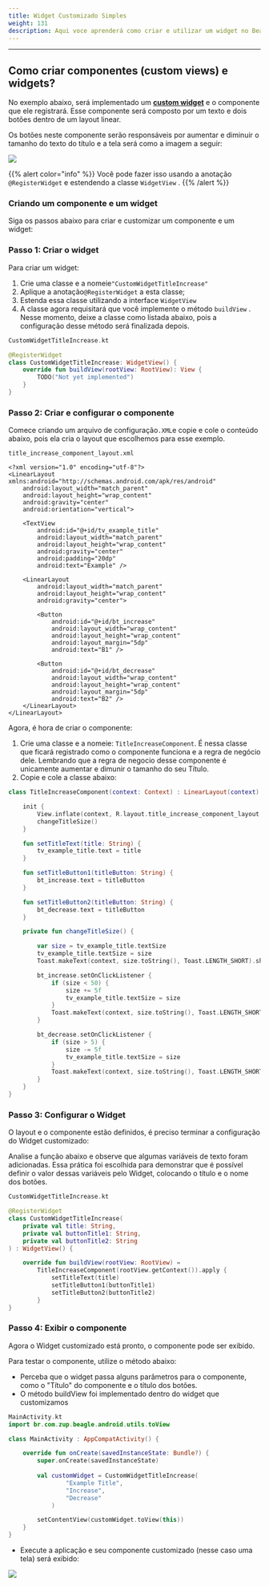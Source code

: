 ```yaml
---
title: Widget Customizado Simples
weight: 131
description: Aqui voce aprenderá como criar e utilizar um widget no Beagle
---
```


---

## Como criar componentes \(custom views\) e widgets?

No exemplo abaixo, será implementado um [**custom widget**](/pt/recursos/customização/beagle-para-android/widgets-customizados) e o componente que ele registrará. Esse componente será composto por um texto e dois botões dentro de um layout linear. 

Os botões neste componente serão responsáveis ​​por aumentar e diminuir o tamanho do texto do título e a tela será como a imagem a seguir:

![](/image%20%2883%29.png)

{{% alert color="info" %}}
Você pode fazer isso usando a anotação `@RegisterWidget` e estendendo a classe `WidgetView` .
{{% /alert %}}

### Criando um componente e um widget

Siga os passos abaixo para criar e customizar um componente e um widget: 

### Passo 1: Criar o widget

Para criar um widget:

1. Crie uma classe e a nomeie`"CustomWidgetTitleIncrease"`
2. Aplique a anotação`@RegisterWidget` a esta classe;
3. Estenda essa classe utilizando a interface `WidgetView`
4. A classe agora requisitará que você implemente o método `buildView` . Nesse momento, deixe a classe como listada abaixo, pois a configuração desse método será finalizada depois.

```kotlin
CustomWidgetTitleIncrease.kt

@RegisterWidget
class CustomWidgetTitleIncrease: WidgetView() {
    override fun buildView(rootView: RootView): View {
        TODO("Not yet implemented")
    }
}
```

### Passo 2: Criar e configurar o componente

Comece criando um arquivo de configuração`.XML`e copie e cole o conteúdo abaixo, pois ela cria o layout que escolhemos para esse exemplo. 

```markup
title_increase_component_layout.xml

<?xml version="1.0" encoding="utf-8"?>
<LinearLayout xmlns:android="http://schemas.android.com/apk/res/android"
    android:layout_width="match_parent"
    android:layout_height="wrap_content"
    android:gravity="center"
    android:orientation="vertical">

    <TextView
        android:id="@+id/tv_example_title"
        android:layout_width="match_parent"
        android:layout_height="wrap_content"
        android:gravity="center"
        android:padding="20dp"
        android:text="Example" />

    <LinearLayout
        android:layout_width="match_parent"
        android:layout_height="wrap_content"
        android:gravity="center">

        <Button
            android:id="@+id/bt_increase"
            android:layout_width="wrap_content"
            android:layout_height="wrap_content"
            android:layout_margin="5dp"
            android:text="B1" />

        <Button
            android:id="@+id/bt_decrease"
            android:layout_width="wrap_content"
            android:layout_height="wrap_content"
            android:layout_margin="5dp"
            android:text="B2" />
    </LinearLayout>
</LinearLayout>
```

Agora, é hora de criar o componente:

1. Crie uma classe e a nomeie: `TitleIncreaseComponent`. É nessa classe que ficará registrado como o componente funciona e a regra de negócio dele. Lembrando que a regra de negocio desse componente é unicamente aumentar e dimunir o tamanho do seu Título.
2. Copie e cole a classe abaixo: 


```kotlin
class TitleIncreaseComponent(context: Context) : LinearLayout(context) {

    init {
        View.inflate(context, R.layout.title_increase_component_layout, this)
        changeTitleSize()
    }

    fun setTitleText(title: String) {
        tv_example_title.text = title
    }

    fun setTitleButton1(titleButton: String) {
        bt_increase.text = titleButton
    }

    fun setTitleButton2(titleButton: String) {
        bt_decrease.text = titleButton
    }

    private fun changeTitleSize() {

        var size = tv_example_title.textSize
        tv_example_title.textSize = size
        Toast.makeText(context, size.toString(), Toast.LENGTH_SHORT).show()

        bt_increase.setOnClickListener {
            if (size < 50) {
                size += 5f
                tv_example_title.textSize = size
            }
            Toast.makeText(context, size.toString(), Toast.LENGTH_SHORT).show()
        }

        bt_decrease.setOnClickListener {
            if (size > 5) {
                size -= 5f
                tv_example_title.textSize = size
            }
            Toast.makeText(context, size.toString(), Toast.LENGTH_SHORT).show()
        }
    }
}
```


### Passo 3: Configurar o Widget

O layout e o componente estão definidos, é preciso terminar a configuração do Widget customizado:

Analise a função abaixo e observe que algumas variáveis de texto foram adicionadas. Essa prática foi escolhida para demonstrar que é possível definir o valor dessas variáveis pelo Widget, colocando o título e o nome dos botões. 

```kotlin
CustomWidgetTitleIncrease.kt

@RegisterWidget
class CustomWidgetTitleIncrease(
    private val title: String,
    private val buttonTitle1: String,
    private val buttonTitle2: String
) : WidgetView() {

    override fun buildView(rootView: RootView) =
        TitleIncreaseComponent(rootView.getContext()).apply {
            setTitleText(title)
            setTitleButton1(buttonTitle1)
            setTitleButton2(buttonTitle2)
        }
}
```

### Passo 4: Exibir o componente

Agora o Widget customizado está pronto, o componente pode ser exibido.

Para testar o componente, utilize o método abaixo:

* Perceba que o widget passa alguns parâmetros para o componente, como o "Título" do componente e o título dos botões. 
* O método buildView foi implementado dentro do widget que customizamos

```kotlin
MainActivity.kt
import br.com.zup.beagle.android.utils.toView

class MainActivity : AppCompatActivity() {

    override fun onCreate(savedInstanceState: Bundle?) {
        super.onCreate(savedInstanceState)
        
        val customWidget = CustomWidgetTitleIncrease(
                "Example Title",
                "Increase",
                "Decrease"
            )

        setContentView(customWidget.toView(this))
    }
}
```

* Execute a aplicação e seu componente customizado \(nesse caso uma tela\) será exibido:

![](/custumwidgetexample.gif)
